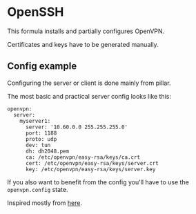 OpenSSH
=======

This formula installs and partially configures OpenVPN.

Certificates and keys have to be generated manually.

Config example
--------------

Configuring the server or client is done mainly from pillar.

The most basic and practical server config looks like this:
```
openvpn:
  server:
    myserver1:
      server: '10.60.0.0 255.255.255.0'
      port: 1188
      proto: udp
      dev: tun
      dh: dh2048.pem
      ca: /etc/openvpn/easy-rsa/keys/ca.crt
      cert: /etc/openvpn/easy-rsa/keys/server.crt
      key: /etc/openvpn/easy-rsa/keys/server.key

```

If you also want to benefit from the config you'll have to use the `openvpn.config` state.

Inspired mostly from [here](https://github.com/saltstack-formulas/openvpn-formula).
